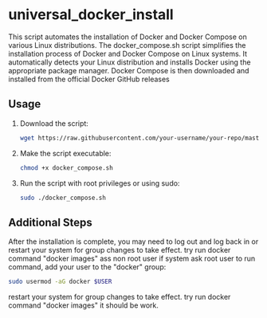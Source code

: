 # universal_docker_install
This script automates the installation of Docker and Docker Compose on various Linux distributions.
The docker_compose.sh script simplifies the installation process of Docker and Docker Compose on Linux systems. It automatically detects your Linux distribution and installs Docker using the appropriate package manager. Docker Compose is then downloaded and installed from the official Docker GitHub releases

## Usage

1. Download the script:
   ```bash
   wget https://raw.githubusercontent.com/your-username/your-repo/master/install_docker_and_compose.sh

2. Make the script executable:
   ```bash
   chmod +x docker_compose.sh

3. Run the script with root privileges or using sudo:
   ```bash
   sudo ./docker_compose.sh


## Additional Steps
After the installation is complete, you may need to log out and log back in or restart your system for group changes to take effect. try run docker command "docker images" ass non root user if system ask root user  to run command, add your user to the "docker" group:
```bash
sudo usermod -aG docker $USER
```

restart your system for group changes to take effect. try run docker command "docker images" it should be work.




